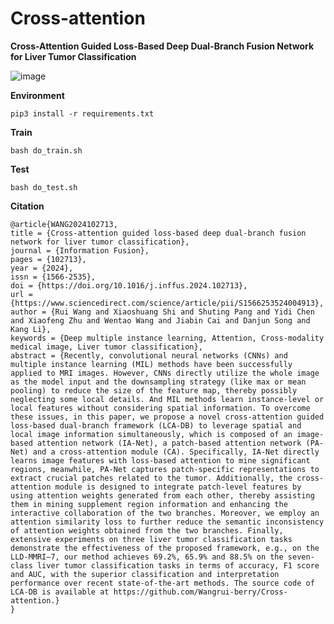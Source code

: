 # Cross-attention
**Cross-Attention Guided Loss-Based Deep Dual-Branch Fusion Network for Liver Tumor Classification**

![image](https://github.com/user-attachments/assets/011d7e53-5b62-454e-ac43-4a4a0f0c83c9)

**Environment**

    pip3 install -r requirements.txt 

**Train**

    bash do_train.sh

**Test**

    bash do_test.sh


**Citation**

    @article{WANG2024102713,
    title = {Cross-attention guided loss-based deep dual-branch fusion network for liver tumor classification},
    journal = {Information Fusion},
    pages = {102713},
    year = {2024},
    issn = {1566-2535},
    doi = {https://doi.org/10.1016/j.inffus.2024.102713},
    url = {https://www.sciencedirect.com/science/article/pii/S1566253524004913},
    author = {Rui Wang and Xiaoshuang Shi and Shuting Pang and Yidi Chen and Xiaofeng Zhu and Wentao Wang and Jiabin Cai and Danjun Song and Kang Li},
    keywords = {Deep multiple instance learning, Attention, Cross-modality medical image, Liver tumor classification},
    abstract = {Recently, convolutional neural networks (CNNs) and multiple instance learning (MIL) methods have been successfully applied to MRI images. However, CNNs directly utilize the whole image as the model input and the downsampling strategy (like max or mean pooling) to reduce the size of the feature map, thereby possibly neglecting some local details. And MIL methods learn instance-level or local features without considering spatial information. To overcome these issues, in this paper, we propose a novel cross-attention guided loss-based dual-branch framework (LCA-DB) to leverage spatial and local image information simultaneously, which is composed of an image-based attention network (IA-Net), a patch-based attention network (PA-Net) and a cross-attention module (CA). Specifically, IA-Net directly learns image features with loss-based attention to mine significant regions, meanwhile, PA-Net captures patch-specific representations to extract crucial patches related to the tumor. Additionally, the cross-attention module is designed to integrate patch-level features by using attention weights generated from each other, thereby assisting them in mining supplement region information and enhancing the interactive collaboration of the two branches. Moreover, we employ an attention similarity loss to further reduce the semantic inconsistency of attention weights obtained from the two branches. Finally, extensive experiments on three liver tumor classification tasks demonstrate the effectiveness of the proposed framework, e.g., on the LLD-MMRI–7, our method achieves 69.2%, 65.9% and 88.5% on the seven-class liver tumor classification tasks in terms of accuracy, F1 score and AUC, with the superior classification and interpretation performance over recent state-of-the-art methods. The source code of LCA-DB is available at https://github.com/Wangrui-berry/Cross-attention.}
    }


